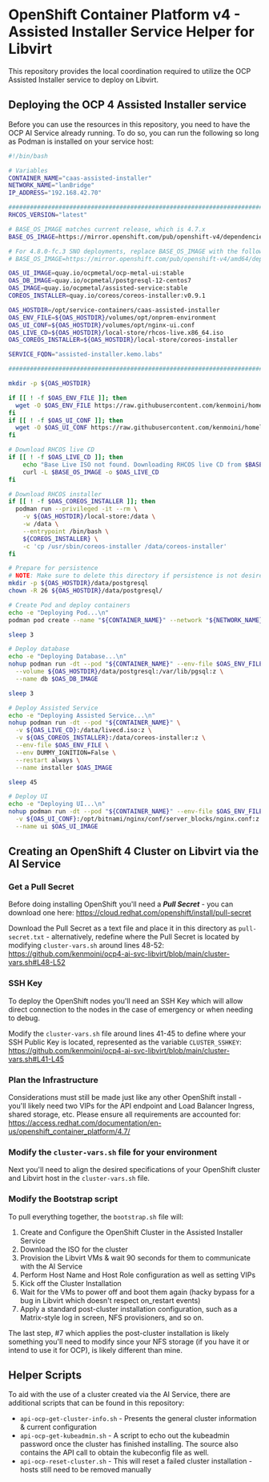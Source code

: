 # OpenShift Container Platform v4 - Assisted Installer Service Helper for Libvirt

This repository provides the local coordination required to utilize the OCP Assisted Installer service to deploy on Libvirt.

## Deploying the OCP 4 Assisted Installer service

Before you can use the resources in this repository, you need to have the OCP AI Service already running.  To do so, you can run the following so long as Podman is installed on your service host:

```bash
#!/bin/bash

# Variables
CONTAINER_NAME="caas-assisted-installer"
NETWORK_NAME="lanBridge"
IP_ADDRESS="192.168.42.70"

########################################################################
RHCOS_VERSION="latest"

# BASE_OS_IMAGE matches current release, which is 4.7.x
BASE_OS_IMAGE=https://mirror.openshift.com/pub/openshift-v4/dependencies/rhcos/4.7/${RHCOS_VERSION}/rhcos-live.x86_64.iso

# For 4.8.0-fc.3 SNO deployments, replace BASE_OS_IMAGE with the following URL:
# BASE_OS_IMAGE=https://mirror.openshift.com/pub/openshift-v4/amd64/dependencies/rhcos/pre-release/latest-4.8/rhcos-4.8.0-fc.4-x86_64-live.x86_64.iso

OAS_UI_IMAGE=quay.io/ocpmetal/ocp-metal-ui:stable
OAS_DB_IMAGE=quay.io/ocpmetal/postgresql-12-centos7
OAS_IMAGE=quay.io/ocpmetal/assisted-service:stable
COREOS_INSTALLER=quay.io/coreos/coreos-installer:v0.9.1

OAS_HOSTDIR=/opt/service-containers/caas-assisted-installer
OAS_ENV_FILE=${OAS_HOSTDIR}/volumes/opt/onprem-environment
OAS_UI_CONF=${OAS_HOSTDIR}/volumes/opt/nginx-ui.conf
OAS_LIVE_CD=${OAS_HOSTDIR}/local-store/rhcos-live.x86_64.iso
OAS_COREOS_INSTALLER=${OAS_HOSTDIR}/local-store/coreos-installer

SERVICE_FQDN="assisted-installer.kemo.labs"

########################################################################

mkdir -p ${OAS_HOSTDIR}

if [[ ! -f $OAS_ENV_FILE ]]; then
  wget -O $OAS_ENV_FILE https://raw.githubusercontent.com/kenmoini/homelab/main/containers-as-a-service/caas-assisted-installer/volumes/opt/onprem-environment
fi
if [[ ! -f $OAS_UI_CONF ]]; then
  wget -O $OAS_UI_CONF https://raw.githubusercontent.com/kenmoini/homelab/main/containers-as-a-service/caas-assisted-installer/volumes/opt/nginx-ui.conf
fi

# Download RHCOS live CD
if [[ ! -f $OAS_LIVE_CD ]]; then
    echo "Base Live ISO not found. Downloading RHCOS live CD from $BASE_OS_IMAGE"
    curl -L $BASE_OS_IMAGE -o $OAS_LIVE_CD
fi

# Download RHCOS installer
if [[ ! -f $OAS_COREOS_INSTALLER ]]; then
  podman run --privileged -it --rm \
    -v ${OAS_HOSTDIR}/local-store:/data \
    -w /data \
    --entrypoint /bin/bash \
    ${COREOS_INSTALLER} \
    -c 'cp /usr/sbin/coreos-installer /data/coreos-installer'
fi

# Prepare for persistence
# NOTE: Make sure to delete this directory if persistence is not desired for a new environment!
mkdir -p ${OAS_HOSTDIR}/data/postgresql
chown -R 26 ${OAS_HOSTDIR}/data/postgresql/

# Create Pod and deploy containers
echo -e "Deploying Pod...\n"
podman pod create --name "${CONTAINER_NAME}" --network "${NETWORK_NAME}" --ip "${IP_ADDRESS}" -p 8000:8000 -p 8090:8090 -p 8888:8080

sleep 3

# Deploy database
echo -e "Deploying Database...\n"
nohup podman run -dt --pod "${CONTAINER_NAME}" --env-file $OAS_ENV_FILE \
  --volume ${OAS_HOSTDIR}/data/postgresql:/var/lib/pgsql:z \
  --name db $OAS_DB_IMAGE

sleep 3

# Deploy Assisted Service
echo -e "Deploying Assisted Service...\n"
nohup podman run -dt --pod "${CONTAINER_NAME}" \
  -v ${OAS_LIVE_CD}:/data/livecd.iso:z \
  -v ${OAS_COREOS_INSTALLER}:/data/coreos-installer:z \
  --env-file $OAS_ENV_FILE \
  --env DUMMY_IGNITION=False \
  --restart always \
  --name installer $OAS_IMAGE

sleep 45

# Deploy UI
echo -e "Deploying UI...\n"
nohup podman run -dt --pod "${CONTAINER_NAME}" --env-file $OAS_ENV_FILE \
  -v ${OAS_UI_CONF}:/opt/bitnami/nginx/conf/server_blocks/nginx.conf:z \
  --name ui $OAS_UI_IMAGE
```

## Creating an OpenShift 4 Cluster on Libvirt via the AI Service

### Get a Pull Secret

Before doing installing OpenShift you'll need a ***Pull Secret*** - you can download one here: https://cloud.redhat.com/openshift/install/pull-secret

Download the Pull Secret as a text file and place it in this directory as `pull-secret.txt` - alternatively, redefine where the Pull Secret is located by modifying `cluster-vars.sh` around lines 48-52: https://github.com/kenmoini/ocp4-ai-svc-libvirt/blob/main/cluster-vars.sh#L48-L52

### SSH Key

To deploy the OpenShift nodes you'll need an SSH Key which will allow direct connection to the nodes in the case of emergency or when needing to debug.

Modify the `cluster-vars.sh` file around lines 41-45 to define where your SSH Public Key is located, represented as the variable `CLUSTER_SSHKEY`: https://github.com/kenmoini/ocp4-ai-svc-libvirt/blob/main/cluster-vars.sh#L41-L45

### Plan the Infrastructure

Considerations must still be made just like any other OpenShift install - you'll likely need two VIPs for the API endpoint and Load Balancer Ingress, shared storage, etc.  Please ensure all requirements are accounted for: https://access.redhat.com/documentation/en-us/openshift_container_platform/4.7/

### Modify the `cluster-vars.sh` file for your environment

Next you'll need to align the desired specifications of your OpenShift cluster and Libvirt host in the `cluster-vars.sh` file.

### Modify the Bootstrap script

To pull everything together, the `bootstrap.sh` file will:

1. Create and Configure the OpenShift Cluster in the Assisted Installer Service
2. Download the ISO for the cluster
3. Provision the Libvirt VMs & wait 90 seconds for them to communicate with the AI Service
4. Perform Host Name and Host Role configuration as well as setting VIPs
5. Kick off the Cluster Installation
6. Wait for the VMs to power off and boot them again (hacky bypass for a bug in Libvirt which doesn't respect on_restart events)
7. Apply a standard post-cluster installation configuration, such as a Matrix-style log in screen, NFS provisioners, and so on.

The last step, #7 which applies the post-cluster installation is likely something you'll need to modify since your NFS storage (if you have it or intend to use it for OCP), is likely different than mine.

## Helper Scripts

To aid with the use of a cluster created via the AI Service, there are additional scripts that can be found in this repository:

- `api-ocp-get-cluster-info.sh` - Presents the general cluster information & current configuration
- `api-ocp-get-kubeadmin.sh` - A script to echo out the kubeadmin password once the cluster has finished installing.  The source also contains the API call to obtain the kubeconfig file as well.
- `api-ocp-reset-cluster.sh` - This will reset a failed cluster installation - hosts still need to be removed manually